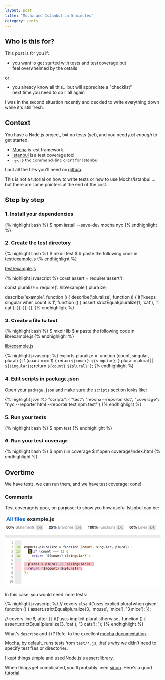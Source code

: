 ```yaml
---
layout: post
title: "Mocha and Istanbul in 5 minutes"
category: posts
---
```


## Who is this for?

This post is for you if:

- you want to get started with tests and test coverage but  
  feel overwhelmed by the details

or

- you already know all this... but will appreciate a "checklist"  
  next time you need to do it all again

I was in the second situation recently and decided to write everything down while it's still fresh.


## Context

You have a Node.js project, but no tests (yet), and you need _just enough_ to get started.

- [Mocha](https://mochajs.org/) is test framework.
- [Istanbul](https://istanbul.js.org/) is a test coverage tool.
- `nyc` is the command-line client for Istanbul.

I put all the files you'll need on [github](https://github.com/jpalardy/mocha-istanbul-in-5m).

This is not a tutorial on how to write tests or how to use Mocha/Istanbul ... but there are some pointers at the end of the post.


## Step by step

### 1. Install your dependencies

{% highlight bash %}
$ npm install --save-dev mocha nyc
{% endhighlight %}


### 2. Create the test directory

{% highlight bash %}
$ mkdir test
$ # paste the following code in test/example.js
{% endhighlight %}

[test/example.js](https://github.com/jpalardy/mocha-istanbul-in-5m/blob/master/test/example.js)

{% highlight javascript %}
const assert  = require('assert');

const pluralize = require('../lib/example').pluralize;

describe('example', function () {
  describe('pluralize', function () {
    it('keeps singular when count is 1', function () {
      assert.strictEqual(pluralize(1, 'cat'), '1 cat');
    });
  });
});
{% endhighlight %}


### 3. Create a file to test

{% highlight bash %}
$ mkdir lib
$ # paste the following code in lib/example.js
{% endhighlight %}

[lib/example.js](https://github.com/jpalardy/mocha-istanbul-in-5m/blob/master/lib/example.js)

{% highlight javascript %}
exports.pluralize = function (count, singular, plural) {
  if (count === 1) {
    return `${count} ${singular}`;
  }
  plural = plural || `${singular}s`;
  return `${count} ${plural}`;
};
{% endhighlight %}


### 4. Edit scripts in package.json

Open your `package.json` and make sure the `scripts` section looks like:

{% highlight json %}
"scripts": {
  "test":     "mocha --reporter dot",
  "coverage": "nyc --reporter html --reporter text npm test"
}
{% endhighlight %}


### 5. Run your tests

{% highlight bash %}
$ npm test
{% endhighlight %}


### 6. Run your test coverage

{% highlight bash %}
$ npm run coverage
$ # open coverage/index.html
{% endhighlight %}


## Overtime

We have tests, we can run them, and we have test coverage: done!

### Comments:

Test coverage is poor, on purpose; to show you how useful Istanbul can be:

![code coverage for example.js](/assets/mocha-and-istanbul-in-5m/coverage-example-js.png)

In this case, you would need more tests:

{% highlight javascript %}
// covers `else`
it('uses explicit plural when given', function () {
  assert.strictEqual(pluralize(3, 'mouse', 'mice'), '3 mice');
});

// covers line 6, after `||`
it('uses implicit plural otherwise', function () {
  assert.strictEqual(pluralize(3, 'cat'), '3 cats');
});
{% endhighlight %}

What's `describe` and `it`? Refer to the excellent [mocha documentation](https://mochajs.org/).

Mocha, by default, runs tests from `test/*.js`, that's why we didn't need to specify test files or directories.

I kept things simple and used Node.js's [assert](https://nodejs.org/api/assert.html) library.

When things get complicated, you'll probably need [sinon](http://sinonjs.org/). Here's a good [tutorial](https://semaphoreci.com/community/tutorials/best-practices-for-spies-stubs-and-mocks-in-sinon-js).


